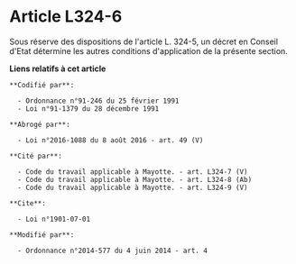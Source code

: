# Article L324-6

Sous réserve des dispositions de l'article L. 324-5, un décret en Conseil d'Etat détermine les autres conditions
d'application de la présente section.

**Liens relatifs à cet article**

	**Codifié par**:

	  - Ordonnance n°91-246 du 25 février 1991
	  - Loi n°91-1379 du 28 décembre 1991

	**Abrogé par**:

	  - Loi n°2016-1088 du 8 août 2016 - art. 49 (V)

	**Cité par**:

	  - Code du travail applicable à Mayotte. - art. L324-7 (V)
	  - Code du travail applicable à Mayotte. - art. L324-8 (Ab)
	  - Code du travail applicable à Mayotte. - art. L324-9 (V)

	**Cite**:

	  - Loi n°1901-07-01

	**Modifié par**:

	  - Ordonnance n°2014-577 du 4 juin 2014 - art. 4
